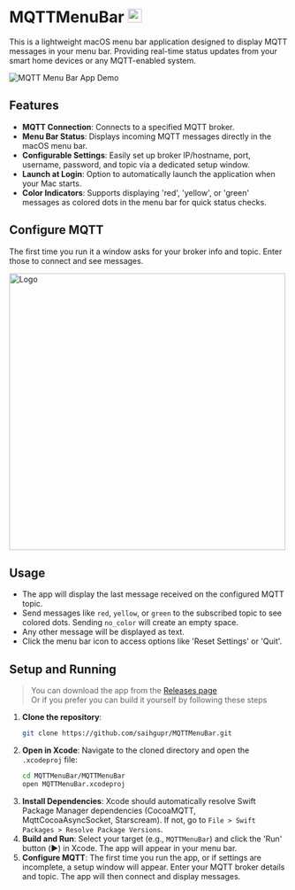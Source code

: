 # MQTTMenuBar <img src="https://i.imgur.com/9n8F8wE.png" alt="Logo" width="25" height="25">

This is a lightweight macOS menu bar application designed to display MQTT messages in your menu bar. Providing real-time status updates from your smart home devices or any MQTT-enabled system.

![MQTT Menu Bar App Demo](https://i.imgur.com/iTlUW4z.gif)

## Features

- **MQTT Connection**: Connects to a specified MQTT broker.
- **Menu Bar Status**: Displays incoming MQTT messages directly in the macOS menu bar.
- **Configurable Settings**: Easily set up broker IP/hostname, port, username, password, and topic via a dedicated setup window.
- **Launch at Login**: Option to automatically launch the application when your Mac starts.
- **Color Indicators**: Supports displaying 'red', 'yellow', or 'green' messages as colored dots in the menu bar for quick status checks.

## Configure MQTT

The first time you run it a window asks for your broker info and topic. Enter those to connect and see messages.

<img src="https://i.imgur.com/CdJwSnH.png" alt="Logo" width="500" height="500">

## Usage

- The app will display the last message received on the configured MQTT topic.
- Send messages like `red`, `yellow`, or `green` to the subscribed topic to see colored dots. Sending `no_color` will create an empty space.
- Any other message will be displayed as text.
- Click the menu bar icon to access options like 'Reset Settings' or 'Quit'.

## Setup and Running

> You can download the app from the [Releases page](https://github.com/saihgupr/MQTTMenuBar/releases)  
> Or if you prefer you can build it yourself by following these steps

1.  **Clone the repository**:
    ```bash
    git clone https://github.com/saihgupr/MQTTMenuBar.git
    ```
2.  **Open in Xcode**: Navigate to the cloned directory and open the `.xcodeproj` file:
    ```bash
    cd MQTTMenuBar/MQTTMenuBar
    open MQTTMenuBar.xcodeproj
    ```
3.  **Install Dependencies**: Xcode should automatically resolve Swift Package Manager dependencies (CocoaMQTT, MqttCocoaAsyncSocket, Starscream). If not, go to `File > Swift Packages > Resolve Package Versions`.
4.  **Build and Run**: Select your target (e.g., `MQTTMenuBar`) and click the 'Run' button (▶️) in Xcode. The app will appear in your menu bar.
5.  **Configure MQTT**: The first time you run the app, or if settings are incomplete, a setup window will appear. Enter your MQTT broker details and topic. The app will then connect and display messages.


